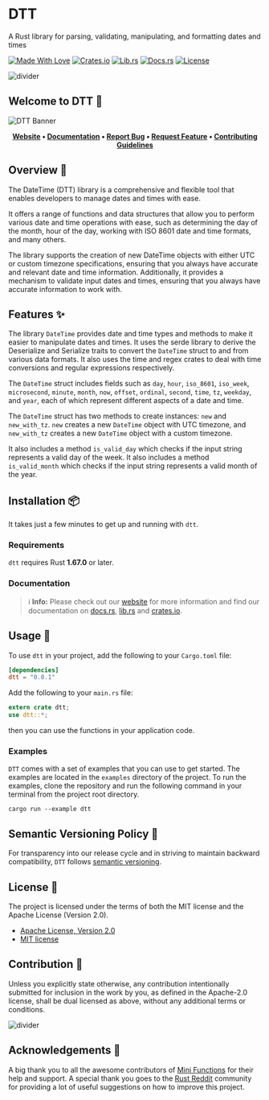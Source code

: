 # DTT

A Rust library for parsing, validating, manipulating, and formatting dates and times

[![Made With Love][made-with-rust]][6]
[![Crates.io][crates-badge]][8]
[![Lib.rs][libs-badge]][10]
[![Docs.rs][docs-badge]][9]
[![License][license-badge]][2]

![divider][divider]

## Welcome to DTT 👋

![DTT Banner][banner]

<!-- markdownlint-disable MD033 -->
<center>

**[Website][0]
• [Documentation][9]
• [Report Bug][3]
• [Request Feature][3]
• [Contributing Guidelines][4]**

</center>

<!-- markdownlint-enable MD033 -->

## Overview 📖

The DateTime (DTT) library is a comprehensive and flexible tool that
enables developers to manage dates and times with ease.

It offers a range of functions and data structures that allow you to
perform various date and time operations with ease, such as determining
the day of the month, hour of the day, working with ISO 8601 date and
time formats, and many others.

The library supports the creation of new DateTime objects with either
UTC or custom timezone specifications, ensuring that you always have
accurate and relevant date and time information. Additionally, it
provides a mechanism to validate input dates and times, ensuring that
you always have accurate information to work with.

## Features ✨

The library `DateTime` provides date and time types and methods to make
it easier to manipulate dates and times. It uses the serde library to
derive the Deserialize and Serialize traits to convert the `DateTime`
struct to and from various data formats. It also uses the time and regex
crates to deal with time conversions and regular expressions
respectively.

The `DateTime` struct includes fields such as `day`, `hour`, `iso_8601`,
`iso_week`, `microsecond`, `minute`, `month`, `now`, `offset`,
`ordinal`, `second`, `time`, `tz`, `weekday`, and `year`, each of which
represent different aspects of a date and time.

The `DateTime` struct has two methods to create instances: `new` and
`new_with_tz`. `new` creates a new `DateTime` object with UTC timezone,
and `new_with_tz` creates a new `DateTime` object with a custom
timezone.

It also includes a method `is_valid_day` which checks if the input
string represents a valid day of the week. It also includes a method
`is_valid_month` which checks if the input string represents a valid
month of the year.

## Installation 📦

It takes just a few minutes to get up and running with `dtt`.

### Requirements

`dtt` requires Rust **1.67.0** or later.

### Documentation

> ℹ️ **Info:** Please check out our [website][0] for more information
and find our documentation on [docs.rs][9], [lib.rs][10] and
[crates.io][8].

## Usage 📖

To use `dtt` in your project, add the following to your
`Cargo.toml` file:

```toml
[dependencies]
dtt = "0.0.1"
```

Add the following to your `main.rs` file:

```rust
extern crate dtt;
use dtt::*;
```

then you can use the functions in your application code.

### Examples

`DTT` comes with a set of examples that you can use to get started. The
examples are located in the `examples` directory of the project. To run
the examples, clone the repository and run the following command in your
terminal from the project root directory.

```shell
cargo run --example dtt
```

## Semantic Versioning Policy 🚥

For transparency into our release cycle and in striving to maintain
backward compatibility, `DTT` follows [semantic versioning][7].

## License 📝

The project is licensed under the terms of both the MIT license and the
Apache License (Version 2.0).

- [Apache License, Version 2.0][1]
- [MIT license][2]

## Contribution 🤝

Unless you explicitly state otherwise, any contribution intentionally
submitted for inclusion in the work by you, as defined in the Apache-2.0
license, shall be dual licensed as above, without any additional terms
or conditions.

![divider][divider]

## Acknowledgements 💙

A big thank you to all the awesome contributors of [Mini Functions][6]
for their help and support. A special thank you goes to the
[Rust Reddit](https://www.reddit.com/r/rust/) community for providing a
lot of useful suggestions on how to improve this project.

[0]: https://minifunctions.com
[1]: http://www.apache.org/licenses/LICENSE-2.0
[2]: http://opensource.org/licenses/MIT
[3]: https://github.com/sebastienrousseau/mini-functions/issues
[4]: https://raw.githubusercontent.com/sebastienrousseau/mini-functions/main/.github/CONTRIBUTING.md
[6]: https://github.com/sebastienrousseau/mini-functions/graphs/contributors
[7]: http://semver.org/
[8]: https://crates.io/crates/dtt
[9]: https://docs.rs/dtt
[10]: https://lib.rs/crates/dtt

[banner]: https://raw.githubusercontent.com/sebastienrousseau/vault/main/assets/mini-functions/banners/banner-dtt-1597x377.svg "DTT Banner"
[crates-badge]: https://img.shields.io/crates/v/dtt.svg?style=for-the-badge 'Crates.io'
[divider]: https://raw.githubusercontent.com/sebastienrousseau/vault/main/assets/elements/divider.svg "divider"
[docs-badge]: https://img.shields.io/docsrs/dtt.svg?style=for-the-badge 'Docs.rs'
[libs-badge]: https://img.shields.io/badge/lib.rs-v0.0.1-orange.svg?style=for-the-badge 'Lib.rs'
[license-badge]: https://img.shields.io/crates/l/dtt.svg?style=for-the-badge 'License'
[made-with-rust]: https://img.shields.io/badge/rust-f04041?style=for-the-badge&labelColor=c0282d&logo=rust 'Made With Rust'
